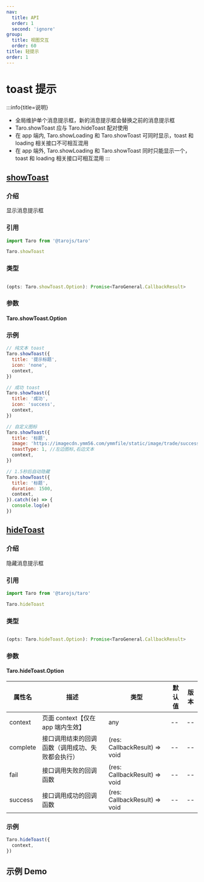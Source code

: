 ```yaml
---
nav:
  title: API
  order: 1
  second: 'ignore'
group:
  title: 视图交互
  order: 60
title: 轻提示
order: 1
---
```


# toast 提示

:::info{title=说明}

- 全局维护单个消息提示框，新的消息提示框会替换之前的消息提示框
- Taro.showToast 应与 Taro.hideToast 配对使用
- 在 app 端内, Taro.showLoading 和 Taro.showToast 可同时显示，toast 和 loading 相关接口不可相互混用
- 在 app 端外, Taro.showLoading 和 Taro.showToast 同时只能显示一个，toast 和 loading 相关接口可相互混用
  :::

## [showToast](https://taro-docs.jd.com/docs/apis/ui/interaction/showToast)

<Platform support="thresh,mw,h5,logic" version="1.0.0"></Platform>

### 介绍

显示消息提示框

### 引用

```jsx | pure
import Taro from '@tarojs/taro'

Taro.showToast
```

### 类型

```jsx | pure

(opts: Taro.showToast.Option): Promise<TaroGeneral.CallbackResult>
```

### 参数

#### Taro.showToast.Option

<API id='UI_TaroShowToastOption'></API>

### 示例

```javascript
// 纯文本 toast
Taro.showToast({
  title: '提示标题',
  icon: 'none',
  context,
})

// 成功 toast
Taro.showToast({
  title: '成功',
  icon: 'success',
  context,
})

// 自定义图标
Taro.showToast({
  title: '标题',
  image: 'https://imagecdn.ymm56.com/ymmfile/static/image/trade/success.png', // 自定义图标url
  toastType: 1, //左边图标,右边文本
  context,
})

// 1.5秒后自动隐藏
Taro.showToast({
  title: '标题',
  duration: 1500,
  context,
}).catch((e) => {
  console.log(e)
})
```

## [hideToast](https://taro-docs.jd.com/docs/apis/ui/interaction/hideToast)

<Platform support="thresh,mw,h5,logic" version="1.0.0"></Platform>

### 介绍

隐藏消息提示框

### 引用

```jsx | pure
import Taro from '@tarojs/taro'

Taro.hideToast
```

### 类型

```jsx | pure

(opts: Taro.hideToast.Option): Promise<TaroGeneral.CallbackResult>
```

### 参数

#### Taro.hideToast.Option

| 属性名   | 描述                                             | 类型                          | 默认值 | 版本 |
| -------- | ------------------------------------------------ | ----------------------------- | ------ | ---- |
| context  | 页面 context【仅在 app 端内生效】                | any                           | --     | --   |
| complete | 接口调用结束的回调函数（调用成功、失败都会执行） | (res: CallbackResult) => void | --     | --   |
| fail     | 接口调用失败的回调函数                           | (res: CallbackResult) => void | --     | --   |
| success  | 接口调用成功的回调函数                           | (res: CallbackResult) => void | --     | --   |

### 示例

```javascript
Taro.hideToast({
  context,
})
```

## 示例 Demo

<code src='@examples/components/tiga/ui/toast/index.tsx'></code>
